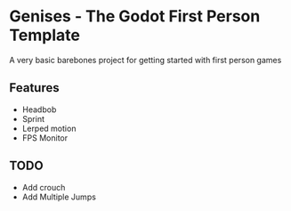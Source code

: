 # Genises - The Godot First Person Template

A very basic barebones project for getting started with first person games

## Features

- Headbob
- Sprint
- Lerped motion
- FPS Monitor

## TODO 

- Add crouch
- Add Multiple Jumps


